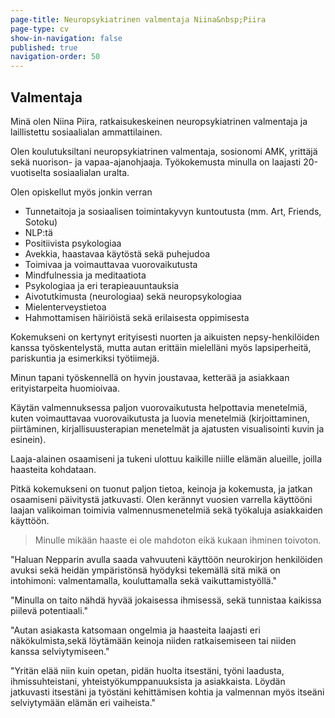 ```yaml
---
page-title: Neuropsykiatrinen valmentaja Niina&nbsp;Piira
page-type: cv
show-in-navigation: false
published: true
navigation-order: 50
---
```



## Valmentaja

Minä olen Niina Piira, ratkaisukeskeinen neuropsykiatrinen valmentaja ja laillistettu sosiaalialan ammattilainen.

Olen koulutuksiltani neuropsykiatrinen valmentaja, sosionomi AMK, yrittäjä sekä nuorison- ja vapaa-ajanohjaaja. Työkokemusta minulla on laajasti 20-vuotiselta sosiaalialan uralta.

Olen opiskellut myös jonkin verran
- Tunnetaitoja ja sosiaalisen toimintakyvyn kuntoutusta (mm. Art, Friends, Sotoku)
- NLP:tä
- Positiivista psykologiaa
- Avekkia, haastavaa käytöstä sekä puhejudoa
- Toimivaa ja voimauttavaa vuorovaikutusta
- Mindfulnessia ja meditaatiota
- Psykologiaa ja eri terapieauuntauksia
- Aivotutkimusta (neurologiaa) sekä neuropsykologiaa
- Mielenterveystietoa
- Hahmottamisen häiriöistä sekä erilaisesta oppimisesta

Kokemukseni on kertynyt erityisesti nuorten ja aikuisten nepsy-henkilöiden kanssa työskentelystä, mutta autan erittäin mielelläni myös lapsiperheitä, pariskuntia ja esimerkiksi työtiimejä.

Minun tapani työskennellä on hyvin joustavaa, ketterää ja asiakkaan erityistarpeita huomioivaa.

Käytän valmennuksessa paljon vuorovaikutusta helpottavia menetelmiä, kuten voimauttavaa vuorovaikutusta ja luovia menetelmiä (kirjoittaminen, piirtäminen, kirjallisuusterapian menetelmät ja ajatusten visualisointi kuvin ja esinein).

Laaja-alainen osaamiseni ja tukeni ulottuu kaikille niille elämän alueille, joilla haasteita kohdataan.

Pitkä kokemukseni on tuonut paljon tietoa, keinoja ja kokemusta, ja jatkan osaamiseni päivitystä jatkuvasti. Olen kerännyt vuosien varrella käyttööni laajan valikoiman toimivia valmennusmenetelmiä sekä työkaluja asiakkaiden käyttöön.

> Minulle mikään haaste ei ole mahdoton eikä kukaan ihminen toivoton.

"Haluan Nepparin avulla saada vahvuuteni käyttöön neurokirjon henkilöiden avuksi sekä heidän ympäristönsä hyödyksi tekemällä sitä mikä on intohimoni: valmentamalla, kouluttamalla sekä vaikuttamistyöllä."

"Minulla on taito nähdä hyvää jokaisessa ihmisessä, sekä tunnistaa kaikissa piilevä potentiaali."

"Autan asiakasta katsomaan ongelmia ja haasteita laajasti eri näkökulmista,sekä löytämään keinoja niiden ratkaisemiseen tai niiden kanssa selviytymiseen."

"Yritän elää niin kuin opetan, pidän huolta itsestäni, työni laadusta, ihmissuhteistani, yhteistyökumppanuuksista ja asiakkaista. Löydän jatkuvasti itsestäni ja työstäni kehittämisen kohtia ja valmennan myös itseäni selviytymään elämän eri vaiheista."